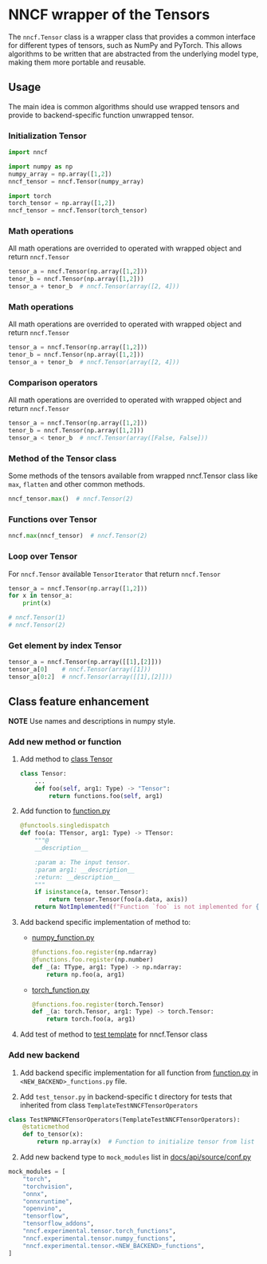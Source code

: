 # NNCF wrapper of the Tensors

The `nncf.Tensor` class is a wrapper class that provides a common interface for different types of tensors,
such as NumPy and PyTorch. This allows algorithms to be written that are abstracted from the underlying model type,
making them more portable and reusable.

## Usage

The main idea is common algorithms should use wrapped tensors and provide to backend-specific function unwrapped tensor.

### Initialization Tensor

```python
import nncf

import numpy as np
numpy_array = np.array([1,2])
nncf_tensor = nncf.Tensor(numpy_array)

import torch
torch_tensor = np.array([1,2])
nncf_tensor = nncf.Tensor(torch_tensor)
```

### Math operations

All math operations are overrided to operated with wrapped object and return `nncf.Tensor`

```python
tensor_a = nncf.Tensor(np.array([1,2]))
tenor_b = nncf.Tensor(np.array([1,2]))
tensor_a + tenor_b  # nncf.Tensor(array([2, 4]))
```

### Math operations

All math operations are overrided to operated with wrapped object and return `nncf.Tensor`

```python
tensor_a = nncf.Tensor(np.array([1,2]))
tenor_b = nncf.Tensor(np.array([1,2]))
tensor_a + tenor_b  # nncf.Tensor(array([2, 4]))
```

### Comparison operators

All math operations are overrided to operated with wrapped object and return `nncf.Tensor`

```python
tensor_a = nncf.Tensor(np.array([1,2]))
tenor_b = nncf.Tensor(np.array([1,2]))
tensor_a < tenor_b  # nncf.Tensor(array([False, False]))
```

### Method of the Tensor class

Some methods of the tensors available from wrapped nncf.Tensor class like `max`, `flatten` and other common methods.

```python
nncf_tensor.max()  # nncf.Tensor(2)
```

### Functions over Tensor

```python
nncf.max(nncf_tensor)  # nncf.Tensor(2)
```

### Loop over Tensor

For `nncf.Tensor` available `TensorIterator` that return `nncf.Tensor`

```python
tensor_a = nncf.Tensor(np.array([1,2]))
for x in tensor_a:
    print(x)

# nncf.Tensor(1)
# nncf.Tensor(2)
```

### Get element by index Tensor

```python
tensor_a = nncf.Tensor(np.array([[1],[2]]))
tensor_a[0]    # nncf.Tensor(array([1]))
tensor_a[0:2]  # nncf.Tensor(array([[1],[2]]))
```

## Class feature enhancement

**NOTE** Use names and descriptions in numpy style.

### Add new method or function

1. Add method to [class Tensor](tensor.py)

    ```python
    class Tensor:
        ...
        def foo(self, arg1: Type) -> "Tensor":
            return functions.foo(self, arg1)
    ```

2. Add function to [function.py](function.py)

    ```python
    @functools.singledispatch
    def foo(a: TTensor, arg1: Type) -> TTensor:
        """@
        __description__

        :param a: The input tensor.
        :param arg1: __description__
        :return: __description__
        """
        if isinstance(a, tensor.Tensor):
            return tensor.Tensor(foo(a.data, axis))
        return NotImplemented(f"Function `foo` is not implemented for {type(a)}")
    ```

3. Add backend specific implementation of method to:

    - [numpy_function.py](numpy_function.py)

        ```python
        @functions.foo.register(np.ndarray)
        @functions.foo.register(np.number)
        def _(a: TType, arg1: Type) -> np.ndarray:
            return np.foo(a, arg1)
        ```

    - [torch_function.py](torch_function.py)

        ```python
        @functions.foo.register(torch.Tensor)
        def _(a: torch.Tensor, arg1: Type) -> torch.Tensor:
            return torch.foo(a, arg1)
        ```

4. Add test of method to [test template](tests/shared/test_templates/template_test_nncf_tensor.py) for nncf.Tensor class


### Add new backend

1. Add backend specific implementation for all function from [function.py](function.py) in `<NEW_BACKEND>_functions.py` file.

2. Add `test_tensor.py` in backend-specific t directory for tests that inherited from class `TemplateTestNNCFTensorOperators`

```python
class TestNPNNCFTensorOperators(TemplateTestNNCFTensorOperators):
    @staticmethod
    def to_tensor(x):
        return np.array(x)  # Function to initialize tensor from list
```

2. Add new backend type to `mock_modules` list in [docs/api/source/conf.py](https://github.com/openvinotoolkit/nncf/blob/develop/docs/api/source/conf.py#L131)

```python
mock_modules = [
    "torch",
    "torchvision",
    "onnx",
    "onnxruntime",
    "openvino",
    "tensorflow",
    "tensorflow_addons",
    "nncf.experimental.tensor.torch_functions",
    "nncf.experimental.tensor.numpy_functions",
    "nncf.experimental.tensor.<NEW_BACKEND>_functions",
]
```
